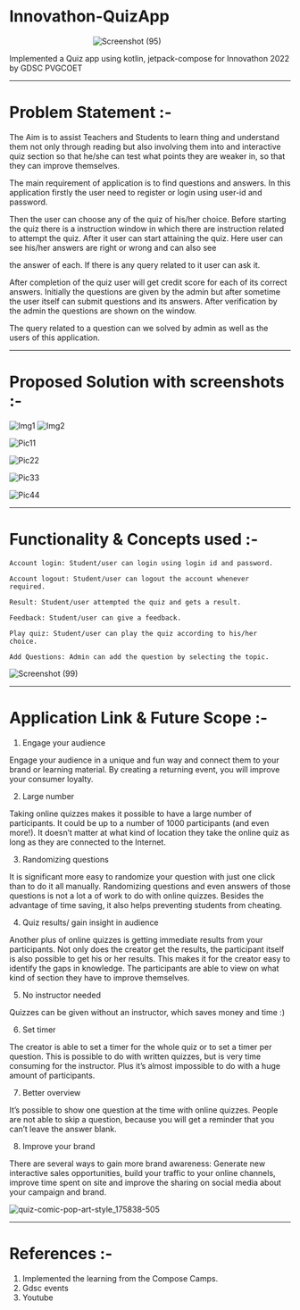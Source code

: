 # Innovathon-QuizApp

 &nbsp;  &nbsp;  &nbsp;  &nbsp;  &nbsp;  &nbsp;  &nbsp;  &nbsp;  &nbsp;  &nbsp;  &nbsp;  &nbsp;  &nbsp;  &nbsp;  &nbsp;  &nbsp;  &nbsp;  &nbsp;  &nbsp;  ![Screenshot (95)](https://user-images.githubusercontent.com/100554023/193406665-f9584ce5-1066-4207-aba1-4f9b82909e97.png)

Implemented a Quiz app using kotlin, jetpack-compose for Innovathon 2022 by GDSC PVGCOET

-----------------------------------------------------------------

# Problem Statement :-

The Aim is to assist Teachers and Students to learn thing and understand them not only through reading but also involving them into and interactive quiz section so that he/she can test what points they are weaker in, so that they can improve themselves.

The main requirement of application is to find questions and
answers. In this application firstly the user need to register or
login using user-id and password. 

Then the user can choose any
of the quiz of his/her choice. Before starting the quiz there is a
instruction window in which there are instruction related to
attempt the quiz. After it user can start attaining the quiz. Here
user can see his/her answers are right or wrong and can also see

the answer of each. If there is any query related to it user can ask
it. 

After completion of the quiz user will get credit score for each
of its correct answers. Initially the questions are given by the
admin but after sometime the user itself can submit questions
and its answers. After verification by the admin the questions are
shown on the window.

The query related to a question can we
solved by admin as well as the users of this application. 


----------------------------------------------------------

# Proposed Solution with screenshots :-
![Img1](https://user-images.githubusercontent.com/100554023/193882469-56646732-dca9-4211-a46a-97f1589037f0.png)
![Img2](https://user-images.githubusercontent.com/100554023/193882521-c1469703-7ccc-4c10-9081-9a3840624f9f.png)

![Pic11](https://user-images.githubusercontent.com/100554023/193882553-5db2d5fa-6433-4e4a-8b5f-1d3786d314ee.png)


![Pic22](https://user-images.githubusercontent.com/100554023/193882579-645139fd-be93-4f39-9acf-db6e5be66a72.png)


![Pic33](https://user-images.githubusercontent.com/100554023/193882662-8e40fc7d-51b2-499f-9422-7b0fd175e6c7.png)


![Pic44](https://user-images.githubusercontent.com/100554023/193882663-ae6b706a-336a-416e-a235-900b1a753fb3.png)




------------------------------------------------------

# Functionality & Concepts used :-

    Account login: Student/user can login using login id and password.

    Account logout: Student/user can logout the account whenever
    required.

    Result: Student/user attempted the quiz and gets a result.

    Feedback: Student/user can give a feedback.

    Play quiz: Student/user can play the quiz according to his/her
    choice.

    Add Questions: Admin can add the question by selecting the topic.
 
 
![Screenshot (99)](https://user-images.githubusercontent.com/100554023/193407677-4e9e2f7a-75f2-496e-8697-bd49c0ff95c9.png)






-----------------------------------------------------------

# Application Link & Future Scope :-

1. Engage your audience

Engage your audience in a unique and fun way and connect them to your brand or learning material. By creating a returning event, you will improve your consumer loyalty.

2. Large number

Taking online quizzes makes it possible to have a large number of participants. It could be up to a number of 1000 participants (and even more!). It doesn’t matter at what kind of location they take the online quiz as long as they are connected to the Internet.

3. Randomizing questions

It is significant more easy to randomize your question with just one click than to do it all manually. Randomizing questions and even answers of those questions is not a lot a of work to do with online quizzes. Besides the advantage of time saving, it also helps preventing students from cheating.

4. Quiz results/ gain insight in audience
 
Another plus of online quizzes is getting immediate results from your participants. Not only does the creator get the results, the participant itself is also possible to get his or her results. This makes it for the creator easy to identify the gaps in knowledge. The participants are able to view on what kind of section they have to improve themselves.

5. No instructor needed
 
Quizzes can be given without an instructor, which saves money and time :)

6. Set timer
 
The creator is able to set a timer for the whole quiz or to set a timer per question. This is possible to do with written quizzes, but is very time consuming for the instructor. Plus it’s almost impossible to do with a huge amount of participants.

7. Better overview

It’s possible to show one question at the time with online quizzes. People are not able to skip a question, because you will get a reminder that you can’t leave the answer blank.

8. Improve your brand

There are several ways to gain more brand awareness: Generate new interactive sales opportunities, build your traffic to your online channels, improve time spent on site and improve the sharing on social media about your campaign and brand.

![quiz-comic-pop-art-style_175838-505](https://user-images.githubusercontent.com/100554023/193881925-3fde36bc-c331-4c20-8126-cf5ac86a6622.jpg)


------------------------------------------------------

# References :-

1. Implemented the learning from the Compose Camps.
2. Gdsc events
3. Youtube 

